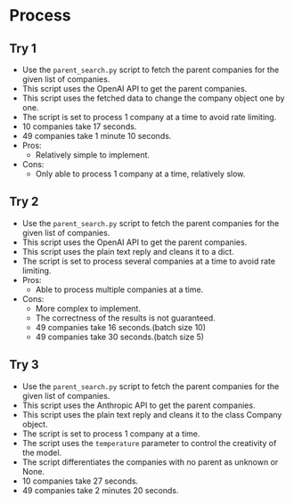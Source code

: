 # Process

## Try 1
- Use the `parent_search.py` script to fetch the parent companies for the given list of companies.
- This script uses the OpenAI API to get the parent companies.
- This script uses the fetched data to change the company object one by one.
- The script is set to process 1 company at a time to avoid rate limiting.
- 10 companies take 17 seconds.
- 49 companies take 1 minute 10 seconds.
- Pros:
  - Relatively simple to implement.
- Cons:
  - Only able to process 1 company at a time, relatively slow.

## Try 2
- Use the `parent_search.py` script to fetch the parent companies for the given list of companies.
- This script uses the OpenAI API to get the parent companies.
- This script uses the plain text reply and cleans it to a dict.
- The script is set to process several companies at a time to avoid rate limiting.
- Pros:
  - Able to process multiple companies at a time.
- Cons:
  - More complex to implement.
  - The correctness of the results is not guaranteed.
  - 49 companies take 16 seconds.(batch size 10)
  - 49 companies take 30 seconds.(batch size 5)

## Try 3
- Use the `parent_search.py` script to fetch the parent companies for the given list of companies.
- This script uses the Anthropic API to get the parent companies.
- This script uses the plain text reply and cleans it to the class Company object.
- The script is set to process 1 company at a time.
- The script uses the `temperature` parameter to control the creativity of the model.
- The script differentiates the companies with no parent as unknown or None.
- 10 companies take 27 seconds.
- 49 companies take 2 minutes 20 seconds.
